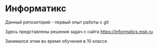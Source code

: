 # Информатикс

Данный репозиторий - первый опыт работы с git

Здесь представлены решения задач с сайта https://informatics.msk.ru

Занимался этим во время обучения в 10 классе
